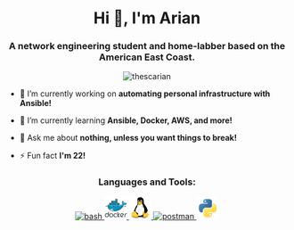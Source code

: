 <h1 align="center">Hi 👋, I'm Arian</h1>
<h3 align="center">A network engineering student and home-labber based on the American East Coast.</h3>

<p align="center"> <img src="https://komarev.com/ghpvc/?username=thescarian&label=Profile%20views&color=0e75b6&style=flat" alt="thescarian" /> </p>

- 🔭 I’m currently working on **automating personal infrastructure with Ansible!**

- 🌱 I’m currently learning **Ansible, Docker, AWS, and more!**

- 💬 Ask me about **nothing, unless you want things to break!**

- ⚡ Fun fact **I'm 22!**

<h3 align="center">Languages and Tools:</h3>
<p align="center"> <a href="https://www.gnu.org/software/bash/" target="_blank" rel="noreferrer"> <img src="https://www.vectorlogo.zone/logos/gnu_bash/gnu_bash-icon.svg" alt="bash" width="40" height="40"/> </a> <a href="https://www.docker.com/" target="_blank" rel="noreferrer"> <img src="https://raw.githubusercontent.com/devicons/devicon/master/icons/docker/docker-original-wordmark.svg" alt="docker" width="40" height="40"/> </a> <a href="https://www.linux.org/" target="_blank" rel="noreferrer"> <img src="https://raw.githubusercontent.com/devicons/devicon/master/icons/linux/linux-original.svg" alt="linux" width="40" height="40"/> </a> <a href="https://postman.com" target="_blank" rel="noreferrer"> <img src="https://www.vectorlogo.zone/logos/getpostman/getpostman-icon.svg" alt="postman" width="40" height="40"/> </a> <a href="https://www.python.org" target="_blank" rel="noreferrer"> <img src="https://raw.githubusercontent.com/devicons/devicon/master/icons/python/python-original.svg" alt="python" width="40" height="40"/> </a> </p>
